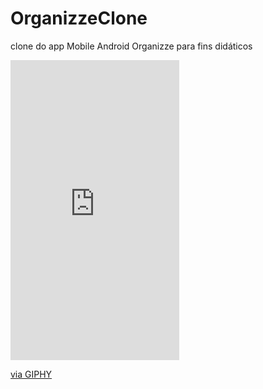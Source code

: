 # OrganizzeClone
clone do app Mobile Android Organizze para fins didáticos 
<iframe src="https://giphy.com/embed/ZY3Bzb1oqkUYax3pZ3" width="270" height="480" frameBorder="0" class="giphy-embed" allowFullScreen></iframe><p><a href="https://giphy.com/gifs/ZY3Bzb1oqkUYax3pZ3">via GIPHY</a></p>
